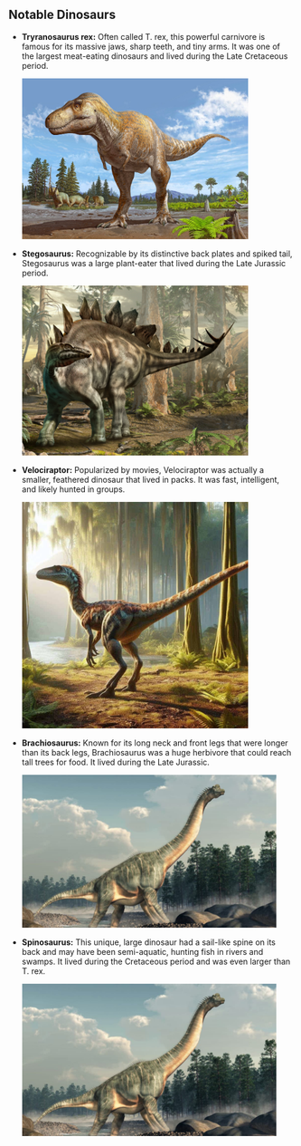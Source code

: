 ## Notable Dinosaurs
- **Tryranosaurus rex:** Often called T. rex, this powerful carnivore is famous for its massive jaws, sharp teeth, and tiny arms. It was one of the largest meat-eating dinosaurs and lived during the Late Cretaceous period.

   <img src="11tb-trex-cousin-01-tjkc-superJumbo.jpg" alt="Image description" width="400"/>

- **Stegosaurus:** Recognizable by its distinctive back plates and spiked tail, Stegosaurus was a large plant-eater that lived during the Late Jurassic period.

    <img src="1583192893524.png" alt="Image description" width="400"/>

- **Velociraptor:** Popularized by movies, Velociraptor was actually a smaller, feathered dinosaur that lived in packs. It was fast, intelligent, and likely hunted in groups.

     <img src="Velociraptor.jpeg" alt="Image description" width="400"/>

- **Brachiosaurus:** Known for its long neck and front legs that were longer than its back legs, Brachiosaurus was a huge herbivore that could reach tall trees for food. It lived during the Late Jurassic.
  
     <img src="Brachiosaurus.jpg" alt="Image description" width="450"/>

- **Spinosaurus:** This unique, large dinosaur had a sail-like spine on its back and may have been semi-aquatic, hunting fish in rivers and swamps. It lived during the Cretaceous period and was even larger than T. rex.

     <img src="Brachiosaurus.jpg" alt="Image description" width="450"/>
